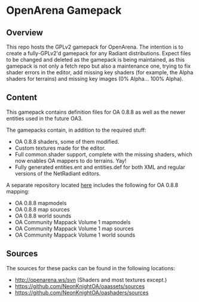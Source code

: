 # OpenArena Gamepack

## Overview
This repo hosts the GPLv2 gamepack for OpenArena. The intention is to create a fully-GPLv2'd gamepack for any Radiant distributions. Expect files to be changed and deleted as the gamepack is being maintained, as this gamepack is not only a fetch repo but also a maintenance one, trying to fix shader errors in the editor, add missing key shaders (for example, the Alpha shaders for terrains) and missing key images (0% Alpha... 100% Alpha).

## Content
This gamepack contains definition files for OA 0.8.8 as well as the newer entities used in the future OA3.

The gamepacks contain, in addition to the required stuff:
* OA 0.8.8 shaders, some of them modified.
* Custom textures made for the editor.
* Full common.shader support, complete with the missing shaders, which now enables OA mappers to do terrains. Yay!
* Fully generated entities.ent and entities.def for both XML and regular versions of the NetRadiant editors.

A separate repository located [here](https://github.com/neonknightoa/oagamepack-assets) includes the following for OA 0.8.8 mapping:
* OA 0.8.8 mapmodels
* OA 0.8.8 map sources
* OA 0.8.8 world sounds
* OA Community Mappack Volume 1 mapmodels
* OA Community Mappack Volume 1 map sources
* OA Community Mappack Volume 1 world sounds

## Sources
The sources for these packs can be found in the following locations:

* http://openarena.ws/svn (Shaders and most textures except.)
* https://github.com/NeonKnightOA/oaassets/sources
* https://github.com/NeonKnightOA/oashaders/sources
